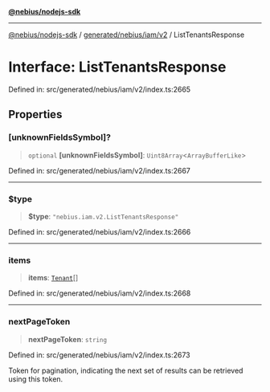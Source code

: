 [**@nebius/nodejs-sdk**](../../../../../README.md)

---

[@nebius/nodejs-sdk](../../../../../README.md) / [generated/nebius/iam/v2](../README.md) / ListTenantsResponse

# Interface: ListTenantsResponse

Defined in: src/generated/nebius/iam/v2/index.ts:2665

## Properties

### \[unknownFieldsSymbol\]?

> `optional` **\[unknownFieldsSymbol\]**: `Uint8Array`\<`ArrayBufferLike`\>

Defined in: src/generated/nebius/iam/v2/index.ts:2667

---

### $type

> **$type**: `"nebius.iam.v2.ListTenantsResponse"`

Defined in: src/generated/nebius/iam/v2/index.ts:2666

---

### items

> **items**: [`Tenant`](Tenant.md)[]

Defined in: src/generated/nebius/iam/v2/index.ts:2668

---

### nextPageToken

> **nextPageToken**: `string`

Defined in: src/generated/nebius/iam/v2/index.ts:2673

Token for pagination, indicating the next set of results can be retrieved using this token.
